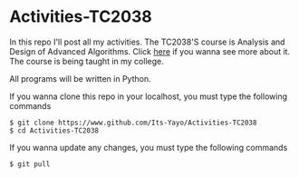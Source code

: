 # Activities-TC2038

In this repo I'll post all my activities. The TC2038'S course is Analysis and Design of Advanced Algorithms. Click [here]() if you wanna see more about it. The course is being taught in my college.

All programs will be written in Python. 

If you wanna clone this repo in your localhost, you must type the following commands
```shell
$ git clone https://www.github.com/Its-Yayo/Activities-TC2038
$ cd Activities-TC2038
```

If you wanna update any changes, you must type the following commands
```shell
$ git pull
```
